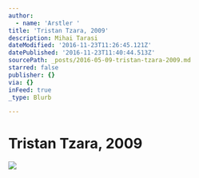 ```yaml
---
author:
  - name: 'Arstler '
title: 'Tristan Tzara, 2009'
description: Mihai Tarasi
dateModified: '2016-11-23T11:26:45.121Z'
datePublished: '2016-11-23T11:40:44.513Z'
sourcePath: _posts/2016-05-09-tristan-tzara-2009.md
starred: false
publisher: {}
via: {}
inFeed: true
_type: Blurb

---
```

# Tristan Tzara, 2009
![](https://the-grid-user-content.s3-us-west-2.amazonaws.com/283f47fa-349d-4ea3-9cb2-cc1ebc70669c.jpg)
